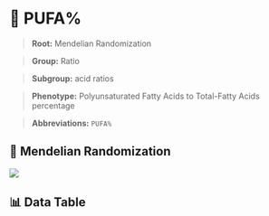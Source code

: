 # 🧪 PUFA%

> **Root:** Mendelian Randomization

> **Group:** Ratio  

> **Subgroup:** acid ratios

> **Phenotype:** Polyunsaturated Fatty Acids to Total-Fatty Acids percentage  

> **Abbreviations:** `PUFA%`

## 🧬 Mendelian Randomization  

<img src="/MR/Figures/Inverse/PUFAbaifenhao.png"/>


## 📊 Data Table


<CsvTableMRI src="/public/MR/Data/Inverse/PUFAbaifenhao.csv"/>
